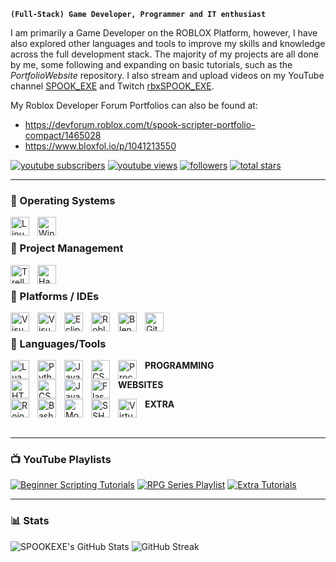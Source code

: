 **`(Full-Stack) Game Developer, Programmer and IT enthusiast`**

I am primarily a Game Developer on the ROBLOX Platform, however, I have also explored other languages and tools to improve my skills and knowledge across the full development stack. The majority of my projects are all done by me, some following and expanding on basic tutorials, such as the *PortfolioWebsite* repository. I also stream and upload videos on my YouTube channel [SPOOK_EXE][youtube] and Twitch [rbxSPOOK_EXE][twitch].

My Roblox Developer Forum Portfolios can also be found at:
- https://devforum.roblox.com/t/spook-scripter-portfolio-compact/1465028
- https://www.bloxfol.io/p/1041213550

 <p align="left">
      <a href="https://www.youtube.com/c/fknight?sub_confirmation=1">
         <img alt="youtube subscribers" title="YouTube Subscribers" src="https://custom-icon-badges.demolab.com/youtube/channel/subscribers/UCEwgh-qSICxQ0dHpwBOCXIg?color=%23E05D44&label=SUBSCRIBERS&logo=video&logoColor=white&style=for-the-badge&labelColor=CE4630"/></a> 
      <a href="https://www.youtube.com/c/fknight">
         <img alt="youtube views" title="YouTube Views" src="https://custom-icon-badges.demolab.com/youtube/channel/views/UCEwgh-qSICxQ0dHpwBOCXIg?color=%23E1AD0E&logo=eye&logoColor=white&style=for-the-badge&labelColor=C79600"/></a> 
      <a href="https://github.com/SPOOKEXE?tab=followers">
         <img alt="followers" title="Github Followers" src="https://custom-icon-badges.demolab.com/github/followers/SPOOKEXE?color=236ad3&labelColor=1155ba&style=for-the-badge&logo=person-add&label=Follow&logoColor=white"/></a>
      <a href="https://github.com/SPOOKEXE?tab=repositories&sort=stargazers">
         <img alt="total stars" title="Stars on GitHub" src="https://custom-icon-badges.demolab.com/github/stars/SPOOKEXE?color=55960c&style=for-the-badge&labelColor=488207&logo=star"/></a>
   </p>

---
### 🧰 Operating Systems
<img align="left" alt="Linux [Ubuntu]" width="30px" style="padding-right:10px;" src="https://cdn.jsdelivr.net/gh/devicons/devicon/icons/ubuntu/ubuntu-plain.svg" />
<img align="left" alt="Windows" width="30px" style="padding-right:10px;" src="https://cdn.jsdelivr.net/gh/devicons/devicon/icons/windows8/windows8-original.svg" />
<br />

### 🧰 Project Management
<p align="left">
<img align="left" alt="Trello" width="30px" style="padding-right:10px;" src="https://cdn.jsdelivr.net/gh/devicons/devicon/icons/trello/trello-plain.svg" />
<img align="left" alt="Hack-N-Plan" width="30px" style="padding-right:10px;" src="https://hacknplan.com/wp-content/uploads/2016/05/icon_web.png" />
</p>
<br />

### 🧰 Platforms / IDEs
<p align="left">
<img align="left" alt="Visual Studio Code" width="30px" style="padding-right:10px;" src="https://cdn.jsdelivr.net/gh/devicons/devicon/icons/vscode/vscode-original.svg"/> 
<img align="left" alt="Visual Studio" width="30px" style="padding-right:10px;" src="https://cdn.jsdelivr.net/gh/devicons/devicon/icons/visualstudio/visualstudio-plain.svg"/>
<img align="left" alt="Eclipse" width="30px" style="padding-right:10px;" src="https://icons.iconarchive.com/icons/papirus-team/papirus-apps/512/eclipse-icon.png"/>
<img align="left" alt="Roblox Studio" width="30px" style="padding-right:10px;" src="https://doy2mn9upadnk.cloudfront.net/uploads/default/original/4X/1/c/e/1ce62017c66b9c78a1fba699d0d901a445b286d2.png" />
<img align="left" alt="Blender" width="30px" style="padding-right:10px;" src="https://cdn.jsdelivr.net/gh/devicons/devicon/icons/blender/blender-original.svg" />
<img align="left" alt="GitHub" width="30px" style="padding-right:10px;" src="https://cdn.jsdelivr.net/gh/devicons/devicon/icons/github/github-original.svg" />
</p>
<br />

### 🧰 Languages/Tools
<p align="left">

 **PROGRAMMING**
<img align="left" alt="Lua" width="30px" style="padding-right:10px;" src="https://cdn.jsdelivr.net/gh/devicons/devicon/icons/lua/lua-plain-wordmark.svg" />
<img align="left" alt="Python" width="30px" style="padding-right:10px;" src="https://cdn.jsdelivr.net/gh/devicons/devicon/icons/python/python-plain.svg" />
<img align="left" alt="Java" width="30px" style="padding-right:10px;" src="https://cdn.jsdelivr.net/gh/devicons/devicon/icons/java/java-original.svg"/>
<img align="left" alt="CSharp" width="30px" style="padding-right:10px;" src="https://cdn.jsdelivr.net/gh/devicons/devicon/icons/csharp/csharp-original.svg"/>
<img align="left" alt="Processing" width="30px" style="padding-right:10px;" src="https://cdn.jsdelivr.net/gh/devicons/devicon/icons/processing/processing-plain-wordmark.svg" />

**WEBSITES**
<img align="left" alt="HTML5" width="30px" style="padding-right:10px;" src="https://cdn.jsdelivr.net/gh/devicons/devicon/icons/html5/html5-plain.svg" />
<img align="left" alt="CSS" width="30px" style="padding-right:10px;" src="https://cdn.jsdelivr.net/gh/devicons/devicon/icons/css3/css3-plain.svg" />
<img align="left" alt="JavaScript" width="30px" style="padding-right:10px;" src="https://cdn.jsdelivr.net/gh/devicons/devicon/icons/javascript/javascript-plain.svg" />
<img align="left" alt="Flask" width="30px" style="padding-right:10px;" src="https://cdn.jsdelivr.net/gh/devicons/devicon/icons/flask/flask-original.svg" />

**EXTRA**
<img align="left" alt="Rojo" width="30px" style="padding-right:10px;" src="https://rojo.space/assets/images/logo-151511d418967797798e02dc0ca74aaf.png" />
<img align="left" alt="Bash" width="30px" style="padding-right:10px;" src="https://cdn.jsdelivr.net/gh/devicons/devicon/icons/bash/bash-original.svg" />
<img align="left" alt="MongoDB" width="30px" style="padding-right:10px;" src="https://cdn.jsdelivr.net/gh/devicons/devicon/icons/mongodb/mongodb-original.svg" />
<img align="left" alt="SSH" width="30px" style="padding-right:10px;" src="https://cdn.jsdelivr.net/gh/devicons/devicon/icons/ssh/ssh-original.svg" />
<img align="left" alt="VirtualBox" width="30px" style="padding-right:10px;" src="https://computingforgeeks.com/wp-content/uploads/2016/03/virtualbox.png" />
</p>
<br />

---

### 📺 YouTube Playlists
<!-- BEGIN YOUTUBE-CARDS -->
[![Beginner Scripting Tutorials](https://ytcards.demolab.com/?id=Qww-GaPuWLQ&title=Beginner+Scripting+Tutorials&background_color=%230d1117&title_color=%23ffffff&stats_color=%23dedede&width=250&duration=655 "Beginner Scripting Tutorials Playlist")](https://www.youtube.com/playlist?list=PLbgTkBDB9V7S-GJ1_KJHWaCYeGu73e2G8)
[![RPG Series Playlist](https://ytcards.demolab.com/?id=Fr1enkyLGmg&title=RPG+Series+Playlist&background_color=%230d1117&title_color=%23ffffff&stats_color=%23dedede&width=250&duration=655 "RPG Series Playlist")](https://www.youtube.com/playlist?list=PLbgTkBDB9V7S-GJ1_KJHWaCYeGu73e2G8)
[![Extra Tutorials](https://ytcards.demolab.com/?id=HOmaLRf_jws&title=Extra+Tutorials&background_color=%230d1117&title_color=%23ffffff&stats_color=%23dedede&width=250&duration=655 "Extra Tutorials Playlist")](https://www.youtube.com/playlist?list=PLbgTkBDB9V7TM7p4jXYvJrVghTcjA5Ax3)
<!-- END YOUTUBE-CARDS -->

---

### 📊 Stats

![SPOOKEXE's GitHub Stats](https://github-readme-stats.vercel.app/api?username=spookexe&show_icons=true&theme=gruvbox)
![GitHub Streak](https://streak-stats.demolab.com?user=SPOOKEXE&theme=gruvbox&border_radius=4.5)

#

[youtube]: https://www.youtube.com/channel/UCEwgh-qSICxQ0dHpwBOCXIg
[twitch]: https://www.twitch.tv/rbxspook_exe
